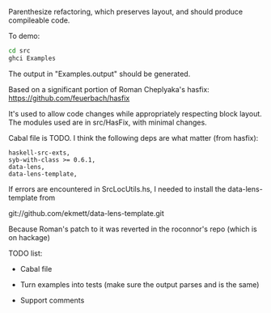 Parenthesize refactoring, which preserves layout, and should produce compileable code.

To demo:

```bash
cd src
ghci Examples
```

The output in "Examples.output" should be generated.


Based on a significant portion of Roman Cheplyaka's hasfix:
https://github.com/feuerbach/hasfix

It's used to allow code changes while appropriately respecting block layout.  The modules used are in src/HasFix, with minimal changes.


Cabal file is TODO.  I think the following deps are what matter (from hasfix):

    haskell-src-exts,
    syb-with-class >= 0.6.1,
    data-lens,
    data-lens-template,


If errors are encountered in SrcLocUtils.hs, I needed to install the data-lens-template from

git://github.com/ekmett/data-lens-template.git

Because Roman's patch to it was reverted in the roconnor's repo (which is on hackage)


TODO list:

  * Cabal file

  * Turn examples into tests  (make sure the output parses and is the same)

  * Support comments 

